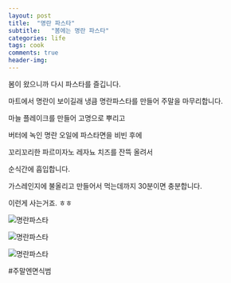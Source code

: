 ```yaml
---
layout: post
title:  "명란 파스타"
subtitle:   "봄에는 명란 파스타"
categories: life
tags: cook
comments: true
header-img: 
---
```


봄이 왔으니까 다시 파스타를 즐깁니다.

마트에서 명란이 보이길래 냉큼 명란파스타를 만들어 주말을 마무리합니다.

마늘 플레이크를 만들어 고명으로 뿌리고 

버터에 녹인 명란 오일에 파스타면을 비빈 후에

꼬리꼬리한 파르미자노 레자뇨 치즈를 잔뜩 올려서 

순식간에 흡입합니다.

가스레인지에 불올리고 만들어서 먹는데까지 30분이면 충분합니다.

이런게 사는거죠. ㅎㅎ

 ![명란파스타](https://youngsungson.github.io/assets/img/life/20220320-life-cook-pasta1.jpeg)
 
 ![명란파스타](https://youngsungson.github.io/assets/img/life/20220320-life-cook-pasta2.jpeg)
 
 ![명란파스타](https://youngsungson.github.io/assets/img/life/20220320-life-cook-pasta3.jpeg)
  
 
 #주말엔면식범

 
